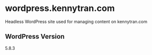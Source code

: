 # wordpress.kennytran.com

Headless WordPress site used for managing content on kennytran.com

## WordPress Version

5.8.3
